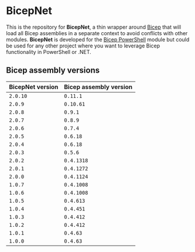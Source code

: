 # BicepNet

This is the repository for **BicepNet**, a thin wrapper around [Bicep](https://github.com/Azure/bicep) that will load all Bicep assemblies in a separate context to avoid conflicts with other modules. **BicepNet** is developed for the [Bicep PowerShell](https://github.com/PSBicep/BicepPowerShell) module but could be used for any other project where you want to leverage Bicep functionality in PowerShell or .NET.

## Bicep assembly versions

| BicepNet version | Bicep assembly version |
| --- | --- |
| `2.0.10` | `0.11.1` |
| `2.0.9` | `0.10.61` |
| `2.0.8` | `0.9.1` |
| `2.0.7` | `0.8.9` |
| `2.0.6` | `0.7.4` |
| `2.0.5` | `0.6.18` |
| `2.0.4` | `0.6.18` |
| `2.0.3` | `0.5.6` |
| `2.0.2` | `0.4.1318` |
| `2.0.1` | `0.4.1272` |
| `2.0.0` | `0.4.1124` |
| `1.0.7` | `0.4.1008` |
| `1.0.6` | `0.4.1008` |
| `1.0.5` | `0.4.613` |
| `1.0.4` | `0.4.451` |
| `1.0.3` | `0.4.412` |
| `1.0.2` | `0.4.412` |
| `1.0.1` | `0.4.63` |
| `1.0.0` | `0.4.63` |
